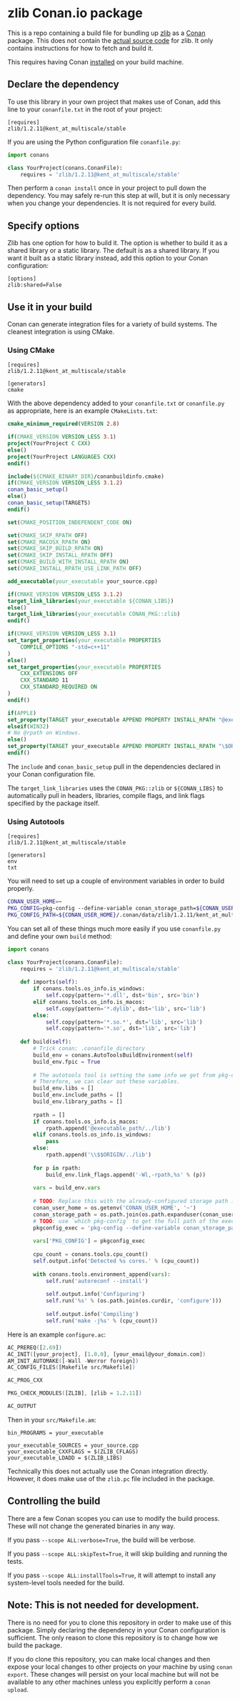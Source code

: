 # zlib Conan.io package

This is a repo containing a build file for bundling up [zlib](http://zlib.net) as a [Conan](https://www.conan.io) package.  This does not contain the [actual source code](https://github.com/madler/zlib) for zlib.  It only contains instructions for how to fetch and build it.

This requires having Conan [installed](http://docs.conan.io/en/latest/installation.html) on your build machine.

## Declare the dependency

To use this library in your own project that makes use of Conan, add this line to your `conanfile.txt` in the root of your project:

```text
[requires]
zlib/1.2.11@kent_at_multiscale/stable
```

If you are using the Python configuration file `conanfile.py`:

```python
import conans

class YourProject(conans.ConanFile):
    requires = 'zlib/1.2.11@kent_at_multiscale/stable'
```

Then perform a `conan install` once in your project to pull down the dependency.  You may safely re-run this step at will, but it is only necessary when you change your dependencies.  It is not required for every build.

## Specify options

Zlib has one option for how to build it.  The option is whether to build it as a shared library or a static library.  The default is as a shared library.  If you want it built as a static library instead, add this option to your Conan configuration:

```text
[options]
zlib:shared=False
```

## Use it in your build

Conan can generate integration files for a variety of build systems.  The cleanest integration is using CMake.

### Using CMake

```text
[requires]
zlib/1.2.11@kent_at_multiscale/stable

[generators]
cmake
```

With the above dependency added to your `conanfile.txt` or `conanfile.py` as appropriate, here is an example `CMakeLists.txt`:

```cmake
cmake_minimum_required(VERSION 2.8)

if(CMAKE_VERSION VERSION_LESS 3.1)
project(YourProject C CXX)
else()
project(YourProject LANGUAGES CXX)
endif()

include(${CMAKE_BINARY_DIR}/conanbuildinfo.cmake)
if(CMAKE_VERSION VERSION_LESS 3.1.2)
conan_basic_setup()
else()
conan_basic_setup(TARGETS)
endif()

set(CMAKE_POSITION_INDEPENDENT_CODE ON)

set(CMAKE_SKIP_RPATH OFF)
set(CMAKE_MACOSX_RPATH ON)
set(CMAKE_SKIP_BUILD_RPATH ON)
set(CMAKE_SKIP_INSTALL_RPATH OFF)
set(CMAKE_BUILD_WITH_INSTALL_RPATH ON)
set(CMAKE_INSTALL_RPATH_USE_LINK_PATH OFF)

add_executable(your_executable your_source.cpp)

if(CMAKE_VERSION VERSION_LESS 3.1.2)
target_link_libraries(your_executable ${CONAN_LIBS})
else()
target_link_libraries(your_executable CONAN_PKG::zlib)
endif()

if(CMAKE_VERSION VERSION_LESS 3.1)
set_target_properties(your_executable PROPERTIES
    COMPILE_OPTIONS "-std=c++11"
)
else()
set_target_properties(your_executable PROPERTIES
    CXX_EXTENSIONS OFF
    CXX_STANDARD 11
    CXX_STANDARD_REQUIRED ON
)
endif()

if(APPLE)
set_property(TARGET your_executable APPEND PROPERTY INSTALL_RPATH "@executable_path/../lib")
elseif(WIN32)
# No @rpath on Windows.
else()
set_property(TARGET your_executable APPEND PROPERTY INSTALL_RPATH "\$ORIGIN/../lib")
endif()
```

The `include` and `conan_basic_setup` pull in the dependencies declared in your Conan configuration file.

The `target_link_libraries` uses the `CONAN_PKG::zlib` or `${CONAN_LIBS}` to automatically pull in headers, libraries, compile flags, and link flags specified by the package itself.

### Using Autotools

```text
[requires]
zlib/1.2.11@kent_at_multiscale/stable

[generators]
env
txt
```

You will need to set up a couple of environment variables in order to build properly.

```bash
CONAN_USER_HOME=~
PKG_CONFIG=pkg-config --define-variable conan_storage_path=${CONAN_USER_HOME}/.conan/data
PKG_CONFIG_PATH=${CONAN_USER_HOME}/.conan/data/zlib/1.2.11/kent_at_multiscale/stable/package/${PACKAGE_ID}/lib/pkgconfig
```

You can set all of these things much more easily if you use `conanfile.py` and define your own `build` method:

```python
import conans

class YourProject(conans.ConanFile):
    requires = 'zlib/1.2.11@kent_at_multiscale/stable'
    
    def imports(self):
        if conans.tools.os_info.is_windows:
            self.copy(pattern='*.dll', dst='bin', src='bin')
        elif conans.tools.os_info.is_macos:
            self.copy(pattern='*.dylib', dst='lib', src='lib')
        else:
            self.copy(pattern='*.so.*', dst='lib', src='lib')
            self.copy(pattern='*.so', dst='lib', src='lib')
    
    def build(self):
        # Trick conan: .conanfile_directory
        build_env = conans.AutoToolsBuildEnvironment(self)
        build_env.fpic = True
        
        # The autotools tool is setting the same info we get from pkg-config
        # Therefore, we can clear out these variables.
        build_env.libs = []
        build_env.include_paths = []
        build_env.library_paths = []
        
        rpath = []
        if conans.tools.os_info.is_macos:
            rpath.append('@executable_path/../lib')
        elif conans.tools.os_info.is_windows:
            pass
        else:
            rpath.append('\\$$ORIGIN/../lib')
        
        for p in rpath:
            build_env.link_flags.append('-Wl,-rpath,%s' % (p))
        
        vars = build_env.vars
        
        # TODO: Replace this with the already-configured storage path in Conan
        conan_user_home = os.getenv('CONAN_USER_HOME', '~')
        conan_storage_path = os.path.join(os.path.expanduser(conan_user_home), '.conan', 'data')
        # TODO: use `which pkg-config` to get the full path of the executable
        pkgconfig_exec = 'pkg-config --define-variable conan_storage_path=%s' % (conan_storage_path)
        
        vars['PKG_CONFIG'] = pkgconfig_exec
        
        cpu_count = conans.tools.cpu_count()
        self.output.info('Detected %s cores.' % (cpu_count))
        
        with conans.tools.environment_append(vars):
            self.run('autoreconf --install')
            
            self.output.info('Configuring')
            self.run('%s' % (os.path.join(os.curdir, 'configure')))
            
            self.output.info('Compiling')
            self.run('make -j%s' % (cpu_count))
```

Here is an example `configure.ac`:

```m4
AC_PREREQ([2.69])
AC_INIT([your_project], [1.0.0], [your_email@your_domain.com])
AM_INIT_AUTOMAKE([-Wall -Werror foreign])
AC_CONFIG_FILES([Makefile src/Makefile])

AC_PROG_CXX

PKG_CHECK_MODULES([ZLIB], [zlib = 1.2.11])

AC_OUTPUT
```

Then in your `src/Makefile.am`:

```make
bin_PROGRAMS = your_executable

your_executable_SOURCES = your_source.cpp
your_executable_CXXFLAGS = $(ZLIB_CFLAGS)
your_executable_LDADD = $(ZLIB_LIBS)
```

Technically this does not actually use the Conan integration directly.  However, it does make use of the `zlib.pc` file included in the package.

## Controlling the build

There are a few Conan scopes you can use to modify the build process.  These will not change the generated binaries in any way.

If you pass `--scope ALL:verbose=True`, the build will be verbose.

If you pass `--scope ALL:skipTest=True`, it will skip building and running the tests.

If you pass `--scope ALL:installTools=True`, it will attempt to install any system-level tools needed for the build.

## Note: This is not needed for development.

There is no need for you to clone this repository in order to make use of this package.  Simply declaring the dependency in your Conan configuration is sufficient.  The only reason to clone this repository is to change how we build the package.

If you do clone this repository, you can make local changes and then expose your local changes to other projects on your machine by using `conan export`.  These changes will persist on your local machine but will not be available to any other machines unless you explicitly perform a `conan upload`.
